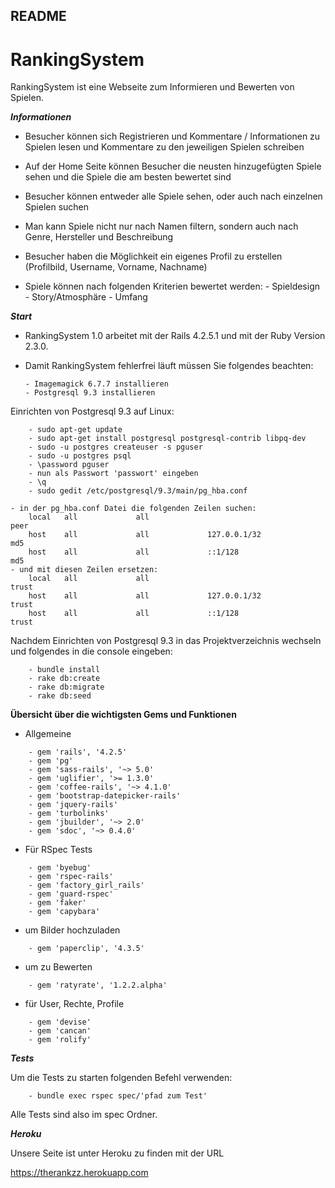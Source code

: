 ## README

# RankingSystem

RankingSystem ist eine Webseite zum Informieren und Bewerten von Spielen.

***Informationen***
*   Besucher können sich Registrieren und Kommentare / Informationen zu
    Spielen lesen und Kommentare zu den jeweiligen Spielen schreiben
*   Auf der Home Seite können Besucher die neusten hinzugefügten Spiele sehen
    und die Spiele die am besten bewertet sind
*   Besucher können entweder alle Spiele sehen, oder auch nach einzelnen
    Spielen suchen

*   Man kann Spiele nicht nur nach Namen filtern, sondern auch nach Genre,
    Hersteller und Beschreibung

*   Besucher haben die Möglichkeit ein eigenes Profil zu erstellen
    (Profilbild, Username, Vorname, Nachname)

*   Spiele können nach folgenden Kriterien bewertet werden:
        - Spieldesign
        - Story/Atmosphäre
        - Umfang


***Start***
*   RankingSystem 1.0 arbeitet mit der Rails 4.2.5.1 und mit der Ruby Version
    2.3.0.
*   Damit RankingSystem fehlerfrei läuft müssen Sie folgendes beachten:
       
        - Imagemagick 6.7.7 installieren
        - Postgresql 9.3 installieren


Einrichten von Postgresql 9.3 auf Linux:

```
    - sudo apt-get update
    - sudo apt-get install postgresql postgresql-contrib libpq-dev
    - sudo -u postgres createuser -s pguser
    - sudo -u postgres psql
    - \password pguser
    - nun als Passwort 'passwort' eingeben
    - \q
    - sudo gedit /etc/postgresql/9.3/main/pg_hba.conf

```
    - in der pg_hba.conf Datei die folgenden Zeilen suchen:
        local   all             all                                     peer
        host    all             all             127.0.0.1/32            md5
        host    all             all             ::1/128                 md5
    - und mit diesen Zeilen ersetzen:
        local   all             all                                     trust
        host    all             all             127.0.0.1/32            trust
        host    all             all             ::1/128                 trust

Nachdem Einrichten von Postgresql 9.3 in das Projektverzeichnis wechseln und
folgendes in die console eingeben:

```
    - bundle install
    - rake db:create
    - rake db:migrate
    - rake db:seed

```

**Übersicht über die wichtigsten Gems und Funktionen**
*   Allgemeine

```
    - gem 'rails', '4.2.5'
    - gem 'pg'
    - gem 'sass-rails', '~> 5.0'
    - gem 'uglifier', '>= 1.3.0'
    - gem 'coffee-rails', '~> 4.1.0'
    - gem 'bootstrap-datepicker-rails'
    - gem 'jquery-rails'
    - gem 'turbolinks'
    - gem 'jbuilder', '~> 2.0'
    - gem 'sdoc', '~> 0.4.0'

```

*   Für RSpec Tests

```
    - gem 'byebug'
    - gem 'rspec-rails'
    - gem 'factory_girl_rails'
    - gem 'guard-rspec'
    - gem 'faker'
    - gem 'capybara'

```

*   um Bilder hochzuladen

```
    - gem 'paperclip', '4.3.5'

```

*   um zu Bewerten

```
    - gem 'ratyrate', '1.2.2.alpha'

```

*   für User, Rechte, Profile

```
    - gem 'devise'
    - gem 'cancan'
    - gem 'rolify'

```

***Tests***

Um die Tests zu starten folgenden Befehl verwenden:

```
    - bundle exec rspec spec/'pfad zum Test'
```

Alle Tests sind also im spec Ordner.

***Heroku***

Unsere Seite ist unter Heroku zu finden mit der URL

https://therankzz.herokuapp.com


